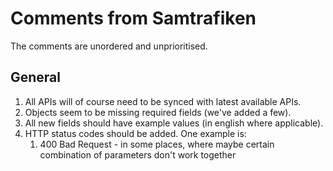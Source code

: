# Comments from Samtrafiken

The comments are unordered and unprioritised.

## General

1. All APIs will of course need to be synced with latest available APIs.
2. Objects seem to be missing required fields (we've added a few).
3. All new fields should have example values (in english where applicable).
4. HTTP status codes should be added. One example is:
   1. 400 Bad Request - in some places, where maybe certain combination of parameters don't work together
